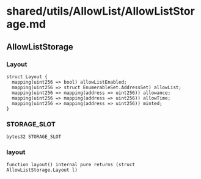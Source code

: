 # shared/utils/AllowList/AllowListStorage.md

## AllowListStorage

### Layout

```solidity
struct Layout {
  mapping(uint256 => bool) allowListEnabled;
  mapping(uint256 => struct EnumerableSet.AddressSet) allowList;
  mapping(uint256 => mapping(address => uint256)) allowance;
  mapping(uint256 => mapping(address => uint256)) allowTime;
  mapping(uint256 => mapping(address => uint256)) minted;
}
```

### STORAGE_SLOT

```solidity
bytes32 STORAGE_SLOT
```

### layout

```solidity
function layout() internal pure returns (struct AllowListStorage.Layout l)
```

